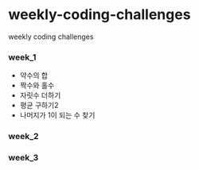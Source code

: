 # weekly-coding-challenges

weekly coding challenges

### week_1
- 약수의 합
- 짝수와 홀수
- 자릿수 더하기
- 평균 구하기2
- 나머지가 1이 되는 수 찾기

### week_2


### week_3

